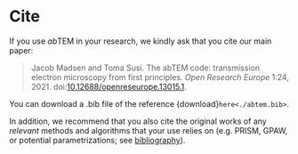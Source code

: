 # Cite 

If you use *ab*TEM in your research, we kindly ask that you cite our main paper:

> Jacob Madsen and Toma Susi. The abTEM code: transmission electron microscopy from first principles. *Open Research Europe* 1:24, 2021. doi:[10.12688/openreseurope.13015.1](https://doi.org/10.12688/openreseurope.13015.1).

You can download a .bib file of the reference {download}`here<./abtem.bib>`. 

In addition, we recommend that you also cite the original works of any *relevant* methods and algorithms that your use relies on (e.g. PRISM, GPAW, or potential parametrizations; see [bibliography](../user_guide/bibliography.md)).